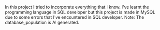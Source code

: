 In this project I tried to incorporate everything that I know. I've learnt the programming language in SQL developer but this project is made in MySQL due to some errors that I've encountered in SQL developer.
Note: The database_population is AI generated.
